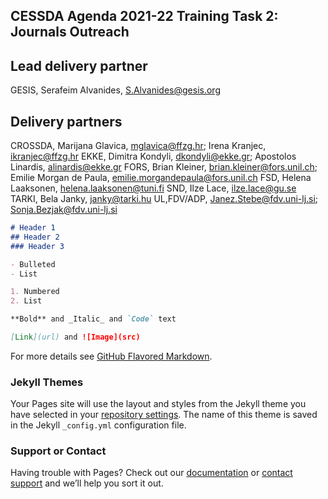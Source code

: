 ## CESSDA Agenda 2021-22 Training Task 2: Journals Outreach


## Lead delivery partner 
GESIS, Serafeim Alvanides, S.Alvanides@gesis.org

## Delivery partners 
CROSSDA, Marijana Glavica, mglavica@ffzg.hr; Irena Kranjec, ikranjec@ffzg.hr
EKKE, Dimitra Kondyli, dkondyli@ekke.gr; Apostolos Linardis, alinardis@ekke.gr
FORS, Brian Kleiner, brian.kleiner@fors.unil.ch; Emilie Morgan de Paula, emilie.morgandepaula@fors.unil.ch
FSD, Helena Laaksonen, helena.laaksonen@tuni.fi 
SND, Ilze Lace,  ilze.lace@gu.se 
TARKI, Bela Janky, janky@tarki.hu 
UL,FDV/ADP, Janez.Stebe@fdv.uni-lj.si; Sonja.Bezjak@fdv.uni-lj.si

```markdown
# Header 1
## Header 2
### Header 3

- Bulleted
- List

1. Numbered
2. List

**Bold** and _Italic_ and `Code` text

[Link](url) and ![Image](src)
```

For more details see [GitHub Flavored Markdown](https://guides.github.com/features/mastering-markdown/).

### Jekyll Themes

Your Pages site will use the layout and styles from the Jekyll theme you have selected in your [repository settings](https://github.com/pmarsceill/test-jtd/settings). The name of this theme is saved in the Jekyll `_config.yml` configuration file.

### Support or Contact

Having trouble with Pages? Check out our [documentation](https://help.github.com/categories/github-pages-basics/) or [contact support](https://github.com/contact) and we’ll help you sort it out.
